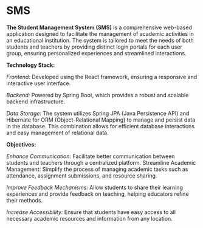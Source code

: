 # SMS


**The Student Management System (SMS)** is a comprehensive web-based application designed to facilitate the management of academic activities in an educational institution. The system is tailored to meet the needs of both students and teachers by providing distinct login portals for each user group, ensuring personalized experiences and streamlined interactions.


**Technology Stack:**

_Frontend:_ Developed using the React framework, ensuring a responsive and interactive user interface.

_Backend:_ Powered by Spring Boot, which provides a robust and scalable backend infrastructure.

_Data Storage:_ The system utilizes Spring JPA (Java Persistence API) and Hibernate for ORM (Object-Relational Mapping) to manage and persist data in the database. This combination allows for efficient database interactions and easy management of relational data.


**Objectives:**

_Enhance Communication:_ Facilitate better communication between students and teachers through a centralized platform.
Streamline Academic Management: Simplify the process of managing academic tasks such as attendance, assignment submissions, and resource sharing.

_Improve Feedback Mechanisms:_ Allow students to share their learning experiences and provide feedback on teaching, helping educators refine their methods.

_Increase Accessibility:_ Ensure that students have easy access to all necessary academic resources and information from any location.
